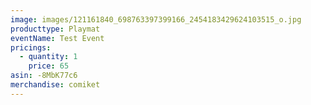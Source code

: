 ```yaml
---
image: images/121161840_698763397399166_2454183429624103515_o.jpg
producttype: Playmat
eventName: Test Event
pricings:
  - quantity: 1
    price: 65
asin: -8MbK77c6
merchandise: comiket
---
```

